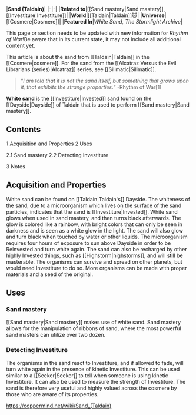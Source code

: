 |**Sand (Taldain)**|
|-|-|
|**Related to**|[[Sand mastery\|Sand mastery]], [[Investiture\|Investiture]]|
|**World**|[[Taldain\|Taldain]]🐱︎|
|**Universe**|[[Cosmere\|Cosmere]]|
|**Featured In**|*White Sand, The Stormlight Archive*|

This page or section needs to be updated with new information for *Rhythm of War*!Be aware that in its current state, it may not include all additional content yet.

This article is about the sand from [[Taldain\|Taldain]] in the [[Cosmere\|cosmere]]. For the sand from the [[Alcatraz Versus the Evil Librarians (series)\|Alcatraz]] series, see [[Silimatic\|Silimatic]].
>“*I am told that it is not the sand itself, but something that grows upon it, that exhibits the strange properties.*”
\-Rhythm of War[1]


**White sand** is the [[Investiture\|Invested]] sand found on the [[Dayside\|Dayside]] of Taldain that is used to perform [[Sand mastery\|Sand mastery]].

## Contents

1 Acquisition and Properties
2 Uses

2.1 Sand mastery
2.2 Detecting Investiture


3 Notes


## Acquisition and Properties
White sand can be found on [[Taldain\|Taldain's]] Dayside. The whiteness of the sand, due to a microorganism which lives on the surface of the sand particles, indicates that the sand is [[Investiture\|Invested]]. White sand glows when used in sand mastery, and then turns black afterwards. The glow is colored like a rainbow, with bright colors that can only be seen in darkness and is seen as a white glow in the light. The sand will also glow and turn black when touched by water or other liquids. The microorganism requires four hours of exposure to sun above Dayside in order to be Reinvested and turn white again. The sand can also be recharged by other highly Invested things, such as [[Highstorm\|highstorms]], and will still be masterable. The organisms can survive and spread on other planets, but would need Investiture to do so. More organisms can be made with proper materials and a seed of the original.

## Uses
### Sand mastery
[[Sand mastery\|Sand mastery]] makes use of white sand. Sand mastery allows for the manipulation of ribbons of sand, where the most powerful sand masters can utilize over two dozen.

### Detecting Investiture
The organisms in the sand react to Investiture, and if allowed to fade, will turn white again in the presence of kinetic Investiture. This can be used similar to a [[Seeker\|Seeker]] to tell when someone is using kinetic Investiture. It can also be used to measure the strength of Investiture. The sand is therefore very useful and highly valued across the cosmere by those who are aware of its properties.



https://coppermind.net/wiki/Sand_(Taldain)